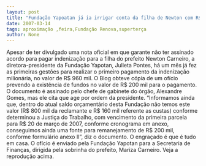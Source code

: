 ```yaml
---
layout: post
title: "Fundação Yapoatan já ia irrigar conta da filha de Newton com R$ 200 mil na próxima terça-feira"
date: 2007-03-14
tags: aproximação ,feira,Fundação Renova,superterça
author: None
---
```

Apesar de ter divulgado uma nota oficial em que garante não ter assinado acordo para pagar indenização para a filha do prefeito Newton Carneiro, a diretora-presidente da Fundação Yapotan, Julieta Pontes, há um mês já fez as primeiras gestões para realizar o primeiro pagamento da indenização milionária, no valor de R$ 960 mil.
O Blog obteve cópia de um ofício prevendo a existência de fundos no valor de R$ 200 mil para o pagamento.
O documento é assinado pelo chefe de gabinete do órgão, Alexandre Gomes, mas ele cita que age por ordem da presidente.
“Informamos ainda que, dentro do atual saldo orçamentário desta Fundação não temos este valor (R$ 800 mil da reclamante e R$ 160 mil referente as custas) conforme determinou a Justiça do Trabalho, com vencimento da primeira parcela para R$ 20 de março de 2007, conforme cronograma em anexo, conseguimos ainda uma fonte para remanejamento de R$ 200 mil, conforme formulário anexo II”, diz o documento.
O engraçado é que é tudo em casa.
O ofício é enviado pela Fundação Yapotan para a Secretaria de Finanças, dirigida pela sobrinha do prefeito, Mariza Carneiro.
Veja a reprodução acima. 